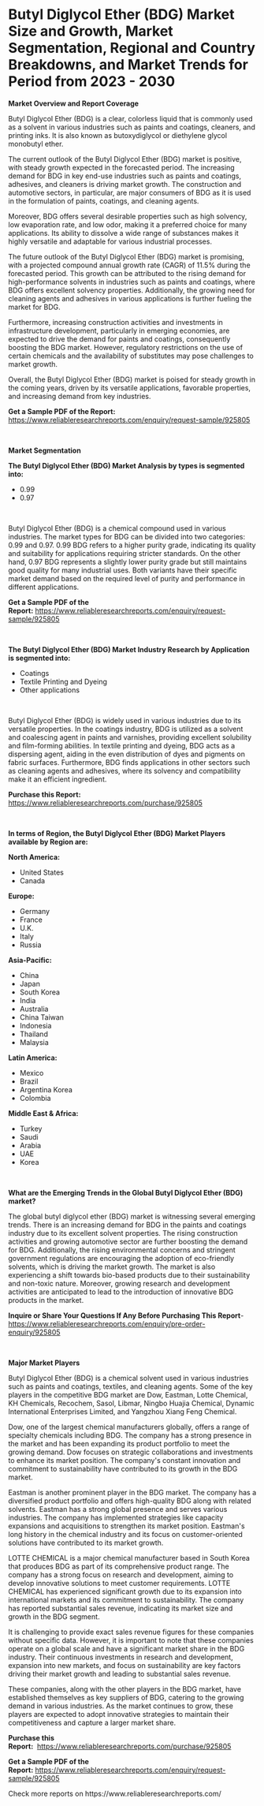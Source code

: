 <p><h1>Butyl Diglycol Ether (BDG) Market Size and Growth, Market Segmentation, Regional and Country Breakdowns, and Market Trends for Period from 2023 -  2030</h1></p><p><strong>Market Overview and Report Coverage</strong></p>
<p><p>Butyl Diglycol Ether (BDG) is a clear, colorless liquid that is commonly used as a solvent in various industries such as paints and coatings, cleaners, and printing inks. It is also known as butoxydiglycol or diethylene glycol monobutyl ether.</p><p>The current outlook of the Butyl Diglycol Ether (BDG) market is positive, with steady growth expected in the forecasted period. The increasing demand for BDG in key end-use industries such as paints and coatings, adhesives, and cleaners is driving market growth. The construction and automotive sectors, in particular, are major consumers of BDG as it is used in the formulation of paints, coatings, and cleaning agents.</p><p>Moreover, BDG offers several desirable properties such as high solvency, low evaporation rate, and low odor, making it a preferred choice for many applications. Its ability to dissolve a wide range of substances makes it highly versatile and adaptable for various industrial processes.</p><p>The future outlook of the Butyl Diglycol Ether (BDG) market is promising, with a projected compound annual growth rate (CAGR) of 11.5% during the forecasted period. This growth can be attributed to the rising demand for high-performance solvents in industries such as paints and coatings, where BDG offers excellent solvency properties. Additionally, the growing need for cleaning agents and adhesives in various applications is further fueling the market for BDG.</p><p>Furthermore, increasing construction activities and investments in infrastructure development, particularly in emerging economies, are expected to drive the demand for paints and coatings, consequently boosting the BDG market. However, regulatory restrictions on the use of certain chemicals and the availability of substitutes may pose challenges to market growth.</p><p>Overall, the Butyl Diglycol Ether (BDG) market is poised for steady growth in the coming years, driven by its versatile applications, favorable properties, and increasing demand from key industries.</p></p>
<p><strong>Get a Sample PDF of the Report:</strong> <a href="https://www.reliableresearchreports.com/enquiry/request-sample/925805">https://www.reliableresearchreports.com/enquiry/request-sample/925805</a></p>
<p>&nbsp;</p>
<p><strong>Market Segmentation</strong></p>
<p><strong>The Butyl Diglycol Ether (BDG) Market Analysis by types is segmented into:</strong></p>
<p><ul><li>0.99</li><li>0.97</li></ul></p>
<p>&nbsp;</p>
<p><p>Butyl Diglycol Ether (BDG) is a chemical compound used in various industries. The market types for BDG can be divided into two categories: 0.99 and 0.97. 0.99 BDG refers to a higher purity grade, indicating its quality and suitability for applications requiring stricter standards. On the other hand, 0.97 BDG represents a slightly lower purity grade but still maintains good quality for many industrial uses. Both variants have their specific market demand based on the required level of purity and performance in different applications.</p></p>
<p><strong>Get a Sample PDF of the Report:</strong>&nbsp;<a href="https://www.reliableresearchreports.com/enquiry/request-sample/925805">https://www.reliableresearchreports.com/enquiry/request-sample/925805</a></p>
<p>&nbsp;</p>
<p><strong>The Butyl Diglycol Ether (BDG) Market Industry Research by Application is segmented into:</strong></p>
<p><ul><li>Coatings</li><li>Textile Printing and Dyeing</li><li>Other applications</li></ul></p>
<p>&nbsp;</p>
<p><p>Butyl Diglycol Ether (BDG) is widely used in various industries due to its versatile properties. In the coatings industry, BDG is utilized as a solvent and coalescing agent in paints and varnishes, providing excellent solubility and film-forming abilities. In textile printing and dyeing, BDG acts as a dispersing agent, aiding in the even distribution of dyes and pigments on fabric surfaces. Furthermore, BDG finds applications in other sectors such as cleaning agents and adhesives, where its solvency and compatibility make it an efficient ingredient.</p></p>
<p><strong>Purchase this Report:</strong>&nbsp; <a href="https://www.reliableresearchreports.com/purchase/925805">https://www.reliableresearchreports.com/purchase/925805</a></p>
<p>&nbsp;</p>
<p><strong>In terms of Region, the Butyl Diglycol Ether (BDG) Market Players available by Region are:</strong></p>
<p>
    <p> <strong> North America: </strong>
        <ul>
            <li>United States</li>
            <li>Canada</li>
        </ul>
        </p> 
    <p> <strong> Europe: </strong>
        <ul>
            <li>Germany</li>
            <li>France</li>
            <li>U.K.</li>
            <li>Italy</li>
            <li>Russia</li>
        </ul>
        </p> 
    <p> <strong> Asia-Pacific: </strong>
        <ul>
            <li>China</li>
            <li>Japan</li>
            <li>South Korea</li>
            <li>India</li>
            <li>Australia</li>
            <li>China Taiwan</li>
            <li>Indonesia</li>
            <li>Thailand</li>
            <li>Malaysia</li>
        </ul>
        </p> 
    <p> <strong> Latin America: </strong>
        <ul>
            <li>Mexico</li>
            <li>Brazil</li>
            <li>Argentina Korea</li>
            <li>Colombia</li>
        </ul>
        </p> 
    <p> <strong> Middle East & Africa: </strong>
        <ul>
            <li>Turkey</li>
            <li>Saudi</li>
            <li>Arabia</li>
            <li>UAE</li>
            <li>Korea</li>
        </ul>
    </p>
    </p>
<p>&nbsp;</p>
<p><strong>What are the Emerging Trends in the Global Butyl Diglycol Ether (BDG) market?</strong></p>
<p><p>The global butyl diglycol ether (BDG) market is witnessing several emerging trends. There is an increasing demand for BDG in the paints and coatings industry due to its excellent solvent properties. The rising construction activities and growing automotive sector are further boosting the demand for BDG. Additionally, the rising environmental concerns and stringent government regulations are encouraging the adoption of eco-friendly solvents, which is driving the market growth. The market is also experiencing a shift towards bio-based products due to their sustainability and non-toxic nature. Moreover, growing research and development activities are anticipated to lead to the introduction of innovative BDG products in the market.</p></p>
<p><strong>Inquire or Share Your Questions If Any Before Purchasing This Report</strong>- <a href="https://www.reliableresearchreports.com/enquiry/pre-order-enquiry/925805">https://www.reliableresearchreports.com/enquiry/pre-order-enquiry/925805</a></p>
<p>&nbsp;</p>
<p><strong>Major Market Players</strong></p>
<p><p>Butyl Diglycol Ether (BDG) is a chemical solvent used in various industries such as paints and coatings, textiles, and cleaning agents. Some of the key players in the competitive BDG market are Dow, Eastman, Lotte Chemical, KH Chemicals, Recochem, Sasol, Libmar, Ningbo Huajia Chemical, Dynamic International Enterprises Limited, and Yangzhou Xiang Feng Chemical.</p><p>Dow, one of the largest chemical manufacturers globally, offers a range of specialty chemicals including BDG. The company has a strong presence in the market and has been expanding its product portfolio to meet the growing demand. Dow focuses on strategic collaborations and investments to enhance its market position. The company's constant innovation and commitment to sustainability have contributed to its growth in the BDG market.</p><p>Eastman is another prominent player in the BDG market. The company has a diversified product portfolio and offers high-quality BDG along with related solvents. Eastman has a strong global presence and serves various industries. The company has implemented strategies like capacity expansions and acquisitions to strengthen its market position. Eastman's long history in the chemical industry and its focus on customer-oriented solutions have contributed to its market growth.</p><p>LOTTE CHEMICAL is a major chemical manufacturer based in South Korea that produces BDG as part of its comprehensive product range. The company has a strong focus on research and development, aiming to develop innovative solutions to meet customer requirements. LOTTE CHEMICAL has experienced significant growth due to its expansion into international markets and its commitment to sustainability. The company has reported substantial sales revenue, indicating its market size and growth in the BDG segment.</p><p>It is challenging to provide exact sales revenue figures for these companies without specific data. However, it is important to note that these companies operate on a global scale and have a significant market share in the BDG industry. Their continuous investments in research and development, expansion into new markets, and focus on sustainability are key factors driving their market growth and leading to substantial sales revenue.</p><p>These companies, along with the other players in the BDG market, have established themselves as key suppliers of BDG, catering to the growing demand in various industries. As the market continues to grow, these players are expected to adopt innovative strategies to maintain their competitiveness and capture a larger market share.</p></p>
<p><strong>Purchase this Report:</strong>&nbsp;&nbsp;<a href="https://www.reliableresearchreports.com/purchase/925805">https://www.reliableresearchreports.com/purchase/925805</a></p>
<p></p>
<p><strong>Get a Sample PDF of the Report:</strong>&nbsp;<a href="https://www.reliableresearchreports.com/enquiry/request-sample/925805">https://www.reliableresearchreports.com/enquiry/request-sample/925805</a></p>
<p>Check more reports on https://www.reliableresearchreports.com/</p>